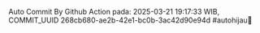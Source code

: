 Auto Commit By Github Action pada: 2025-03-21 19:17:33 WIB, COMMIT_UUID 268cb680-ae2b-42e1-bc0b-3ac42d90e94d #autohijau🗿
